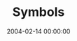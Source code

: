 ---
layout: series
series: "Symbols"
permalink: "/symbols/"
title: "Symbols"
date: 2004-02-14 00:00:00
endDate: 2004-03-07 00:00:00
description: "Jesus often engaged those around him with word pictures and metaphors to help them understand eternal truths. And it was often elements from nature that he focused on. He seemed to say that theres deep learning about God that can be found when we look closer at the creation around us. Join us over these four weeks as we take a closer look at a few of these symbols he used and what they mean to our lives today."
src: "http://s3.amazonaws.com/crossroads-media/images/legacy/content/bigscreen.symbols.jpg"
---
